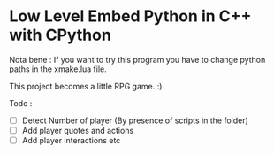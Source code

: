 # Low Level Embed Python in C++ with CPython 

Nota bene : If you want to try this program you have to change python paths in the xmake.lua file.

This project becomes a little RPG game. :)

Todo : 
- [ ] Detect Number of player (By presence of scripts in the folder)
- [ ] Add player quotes and actions
- [ ] Add player interactions
etc 